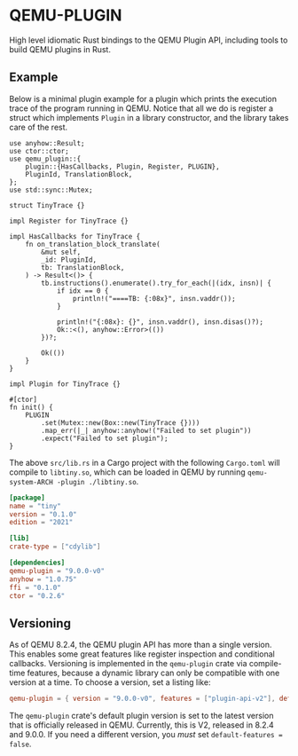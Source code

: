 # QEMU-PLUGIN

High level idiomatic Rust bindings to the QEMU Plugin API, including tools to build
QEMU plugins in Rust.

## Example

Below is a minimal plugin example for a plugin which prints the execution trace of the
program running in QEMU. Notice that all we do is register a struct which implements
`Plugin` in a library constructor, and the library takes care of the rest.

```rust,ignore
use anyhow::Result;
use ctor::ctor;
use qemu_plugin::{
    plugin::{HasCallbacks, Plugin, Register, PLUGIN},
    PluginId, TranslationBlock,
};
use std::sync::Mutex;

struct TinyTrace {}

impl Register for TinyTrace {}

impl HasCallbacks for TinyTrace {
    fn on_translation_block_translate(
        &mut self,
        _id: PluginId,
        tb: TranslationBlock,
    ) -> Result<()> {
        tb.instructions().enumerate().try_for_each(|(idx, insn)| {
            if idx == 0 {
                println!("====TB: {:08x}", insn.vaddr());
            }

            println!("{:08x}: {}", insn.vaddr(), insn.disas()?);
            Ok::<(), anyhow::Error>(())
        })?;

        Ok(())
    }
}

impl Plugin for TinyTrace {}

#[ctor]
fn init() {
    PLUGIN
        .set(Mutex::new(Box::new(TinyTrace {})))
        .map_err(|_| anyhow::anyhow!("Failed to set plugin"))
        .expect("Failed to set plugin");
}
```

The above `src/lib.rs` in a Cargo project with the following `Cargo.toml` will compile to
`libtiny.so`, which can be loaded in QEMU by running `qemu-system-ARCH -plugin ./libtiny.so`.

```toml
[package]
name = "tiny"
version = "0.1.0"
edition = "2021"

[lib]
crate-type = ["cdylib"]

[dependencies]
qemu-plugin = "9.0.0-v0"
anyhow = "1.0.75"
ffi = "0.1.0"
ctor = "0.2.6"
```

## Versioning

As of QEMU 8.2.4, the QEMU plugin API has more than a single version. This enables some
great features like register inspection and conditional callbacks. Versioning is
implemented in the `qemu-plugin` crate via compile-time features, because a dynamic
library can only be compatible with one version at a time. To choose a version, set a
listing like:

```toml
qemu-plugin = { version = "9.0.0-v0", features = ["plugin-api-v2"], default-features = false }
```

The `qemu-plugin` crate's default plugin version is set to the latest version that is
officially released in QEMU. Currently, this is V2, released in 8.2.4 and 9.0.0. If you
need a different version, you *must* set `default-features = false`.